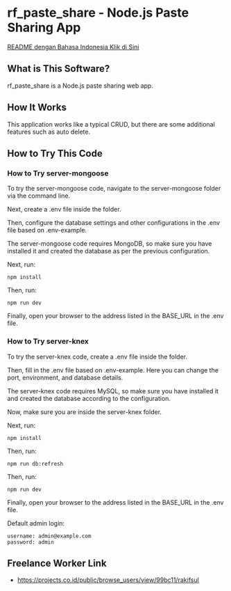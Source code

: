 # rf_paste_share - Node.js Paste Sharing App

[README dengan Bahasa Indonesia Klik di Sini](https://github.com/rakifsul/rf_paste_share/blob/main/README_id.md)

## What is This Software?

rf_paste_share is a Node.js paste sharing web app.

## How It Works

This application works like a typical CRUD, but there are some additional features such as auto delete.

## How to Try This Code

### How to Try server-mongoose

To try the server-mongoose code, navigate to the server-mongoose folder via the command line.

Next, create a .env file inside the folder.

Then, configure the database settings and other configurations in the .env file based on .env-example.

The server-mongoose code requires MongoDB, so make sure you have installed it and created the database as per the previous configuration.

Next, run:

```
npm install
```

Then, run:

```
npm run dev
```

Finally, open your browser to the address listed in the BASE_URL in the .env file.

### How to Try server-knex

To try the server-knex code, create a .env file inside the folder.

Then, fill in the .env file based on .env-example. Here you can change the port, environment, and database details.

The server-knex code requires MySQL, so make sure you have installed it and created the database according to the configuration.

Now, make sure you are inside the server-knex folder.

Next, run:

```
npm install
```

Then, run:

```
npm run db:refresh
```

Then, run:

```
npm run dev
```

Finally, open your browser to the address listed in the BASE_URL in the .env file.

Default admin login:

```
username: admin@example.com
password: admin
```

## Freelance Worker Link

- https://projects.co.id/public/browse_users/view/99bc11/rakifsul